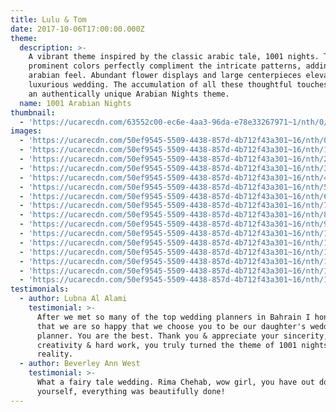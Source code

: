 ```yaml
---
title: Lulu & Tom
date: 2017-10-06T17:00:00.000Z
theme:
  description: >-
    A vibrant theme inspired by the classic arabic tale, 1001 nights. The
    prominent colors perfectly compliment the intricate patterns, adding to the
    arabian feel. Abundant flower displays and large centerpieces elevate this
    luxurious wedding. The accumulation of all these thoughtful touches creates
    an authentically unique Arabian Nights theme.
  name: 1001 Arabian Nights
thumbnail:
  - 'https://ucarecdn.com/63552c00-ec6e-4aa3-96da-e78e33267971~1/nth/0/'
images:
  - 'https://ucarecdn.com/50ef9545-5509-4438-857d-4b712f43a301~16/nth/0/'
  - 'https://ucarecdn.com/50ef9545-5509-4438-857d-4b712f43a301~16/nth/1/'
  - 'https://ucarecdn.com/50ef9545-5509-4438-857d-4b712f43a301~16/nth/2/'
  - 'https://ucarecdn.com/50ef9545-5509-4438-857d-4b712f43a301~16/nth/3/'
  - 'https://ucarecdn.com/50ef9545-5509-4438-857d-4b712f43a301~16/nth/4/'
  - 'https://ucarecdn.com/50ef9545-5509-4438-857d-4b712f43a301~16/nth/5/'
  - 'https://ucarecdn.com/50ef9545-5509-4438-857d-4b712f43a301~16/nth/6/'
  - 'https://ucarecdn.com/50ef9545-5509-4438-857d-4b712f43a301~16/nth/7/'
  - 'https://ucarecdn.com/50ef9545-5509-4438-857d-4b712f43a301~16/nth/8/'
  - 'https://ucarecdn.com/50ef9545-5509-4438-857d-4b712f43a301~16/nth/9/'
  - 'https://ucarecdn.com/50ef9545-5509-4438-857d-4b712f43a301~16/nth/10/'
  - 'https://ucarecdn.com/50ef9545-5509-4438-857d-4b712f43a301~16/nth/11/'
  - 'https://ucarecdn.com/50ef9545-5509-4438-857d-4b712f43a301~16/nth/12/'
  - 'https://ucarecdn.com/50ef9545-5509-4438-857d-4b712f43a301~16/nth/13/'
  - 'https://ucarecdn.com/50ef9545-5509-4438-857d-4b712f43a301~16/nth/14/'
  - 'https://ucarecdn.com/50ef9545-5509-4438-857d-4b712f43a301~16/nth/15/'
testimonials:
  - author: Lubna Al Alami
    testimonial: >-
      After we met so many of the top wedding planners in Bahrain I honestly say
      that we are so happy that we choose you to be our daughter's wedding
      planner. You are the best. Thank you & appreciate your sincerity,
      creativity & hard work, you truly turned the theme of 1001 nights to
      reality.
  - author: Beverley Ann West
    testimonial: >-
      What a fairy tale wedding. Rima Chehab, wow girl, you have out done
      yourself, everything was beautifully done!
---
```


